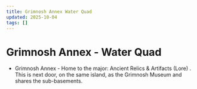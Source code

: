 ```yaml
---
title: Grimnosh Annex Water Quad
updated: 2025-10-04
tags: []
---
```


# Grimnosh Annex - Water Quad


* Grimnosh Annex - Home to the major: Ancient Relics & Artifacts (Lore) . This is next door, on the same island, as the Grimnosh Museum and shares the sub-basements.

